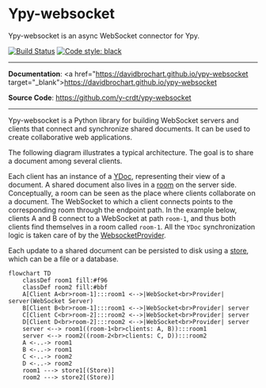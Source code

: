 # Ypy-websocket

Ypy-websocket is an async WebSocket connector for Ypy.

[![Build Status](https://github.com/y-crdt/ypy-websocket/workflows/CI/badge.svg)](https://github.com/y-crdt/ypy-websocket/actions)
[![Code style: black](https://img.shields.io/badge/code%20style-black-000000.svg)](https://github.com/psf/black)

---

**Documentation**: <a href="https://davidbrochart.github.io/ypy-websocket target="_blank">https://davidbrochart.github.io/ypy-websocket</a>

**Source Code**: <a href="https://github.com/y-crdt/ypy-websocket" target="_blank">https://github.com/y-crdt/ypy-websocket</a>

---

Ypy-websocket is a Python library for building WebSocket servers and clients that connect and synchronize shared documents.
It can be used to create collaborative web applications.

The following diagram illustrates a typical architecture. The goal is to share a document among several clients.

Each client has an instance of a [YDoc](https://ypy.readthedocs.io/en/latest/autoapi/y_py/index.html#y_py.YDoc), representing their view of a document. A shared document also lives in a [room](./reference/Room.md) on the server side. Conceptually, a room can be seen as the place where clients collaborate on a document. The WebSocket to which a client connects points to the corresponding room through the endpoint path. In the example below, clients A and B connect to a WebSocket at path `room-1`, and thus both clients find themselves in a room called `room-1`. All the `YDoc` synchronization logic is taken care of by the [WebsocketProvider](./reference/WebSocket_provider.md).

Each update to a shared document can be persisted to disk using a [store](./reference/Store.md), which can be a file or a database.
```mermaid
flowchart TD
    classDef room1 fill:#f96
    classDef room2 fill:#bbf
    A[Client A<br>room-1]:::room1 <-->|WebSocket<br>Provider| server(WebSocket Server)
    B[Client B<br>room-1]:::room1 <-->|WebSocket<br>Provider| server
    C[Client C<br>room-2]:::room2 <-->|WebSocket<br>Provider| server
    D[Client D<br>room-2]:::room2 <-->|WebSocket<br>Provider| server
    server <--> room1((room-1<br>clients: A, B)):::room1
    server <--> room2((room-2<br>clients: C, D)):::room2
    A <-..-> room1
    B <-..-> room1
    C <-..-> room2
    D <-..-> room2
    room1 ---> store1[(Store)]
    room2 ---> store2[(Store)]
```

